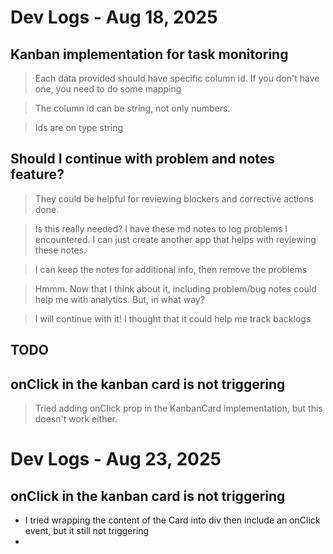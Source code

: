 
# Dev Logs - Aug 18, 2025
## Kanban implementation for task monitoring
> Each data provided should have specific column id. If you don't have one, you need to do some mapping

> The column id can be string, not only numbers. 

> Ids are on type string

## Should I continue with problem and notes feature?
> They could be helpful for reviewing blockers and corrective actions done.

> Is this really needed? I have these md notes to log problems I encountered. I can just create another app that helps with reviewing these notes.

> I can keep the notes for additional info, then remove the problems

> Hmmm. Now that I think about it, including problem/bug notes could help me with analytics. But, in what way? 

> I will continue with it! I thought that it could help me track backlogs

## TODO
## onClick in the kanban card is not triggering
> Tried adding onClick prop in the KanbanCard implementation, but this doesn't work either.

# Dev Logs - Aug 23, 2025

## onClick in the kanban card is not triggering
- I tried wrapping the content of the Card into div then include an onClick event, but it still not triggering
- 
